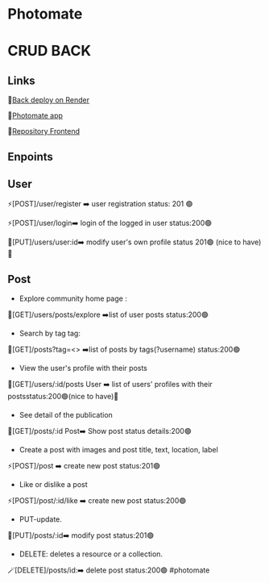 # Photomate

# CRUD BACK

## Links

💫[Back deploy on Render](https://cristina-fores-final-project-202209.onrender.com/)

💫[Photomate app](https://cristina-fores-final-project-202209.netlify.app/)

💫[Repository Frontend](https://github.com/isdi-coders-2022/Cristina-Fores_Front-Final-Project-202209-BCN)

## Enpoints

## User

⚡[POST]/user/register ➡️ user registration status: 201 🟢

⚡[POST]/user/login➡️ login of the logged in user status:200🟢

📝[PUT]/users/user:id➡️ modify user's own profile status 201🟢 (nice to have)💬

## Post

- Explore community home page :

📍[GET]/users/posts/explore ➡️list of user posts status:200🟢

- Search by tag tag:

📍[GET]/posts?tag=<> ➡️list of posts by tags(?username) status:200🟢

- View the user's profile with their posts

📍[GET]/users/:id/posts User ➡️ list of users' profiles with their postsstatus:200🟢(nice to have)💬

- See detail of the publication

📍[GET]/posts/:id Post➡️ Show post status details:200🟢

- Create a post with images and post title, text, location,
  label

⚡[POST]/post ➡️ create new post status:201🟢

- Like or dislike a post

⚡[POST]/post/:id/like ➡️ create new post status:200🟢

- PUT-update.

📝[PUT]/posts/:id➡️ modify post status:201🟢

- DELETE: deletes a resource or a collection.

🪄[DELETE]/posts/id:➡️ delete post status:200🟢
#photomate
